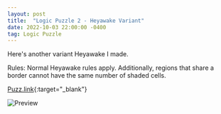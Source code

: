 ```yaml
---
layout: post
title:  "Logic Puzzle 2 - Heyawake Variant"
date: 2022-10-03 22:00:00 -0400
tag: Logic Puzzle
---
```

Here's another variant Heyawake I made. 

Rules: Normal Heyawake rules apply. Additionally, regions that share a border cannot have the same number of shaded cells.

[Puzz.link](https://pzplus.tck.mn/p.html?heyawake/v:/10/10/jb6mdcqptjr62sdovhg600f01o01gvev0uc0zi){:target="_blank"}

![Preview](https://puzz.link/pv?frame=5&heyawake/v:/10/10/jb6mdcqptjr62sdovhg600f01o01gvev0uc0zi)